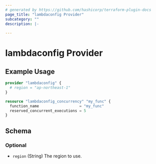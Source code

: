 ```yaml
---
# generated by https://github.com/hashicorp/terraform-plugin-docs
page_title: "lambdaconfig Provider"
subcategory: ""
description: |-
  
---
```


# lambdaconfig Provider



## Example Usage

```terraform
provider "lambdaconfig" {
  # region = "ap-northeast-1"
}

resource "lambdaconfig_concurrency" "my_func" {
  function_name                  = "my_func"
  reserved_concurrent_executions = 5
}
```

<!-- schema generated by tfplugindocs -->
## Schema

### Optional

- `region` (String) The region to use.

